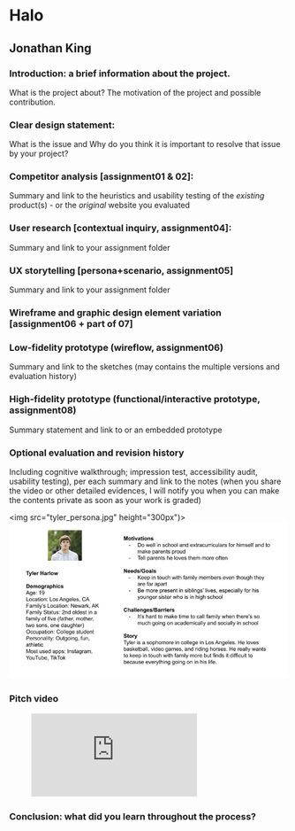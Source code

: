 # Halo 
## Jonathan King

### Introduction: a brief information about the project. 
What is the project about? The motivation of the project and possible contribution.

### Clear design statement: 
What is the issue and Why do you think it is important to resolve that issue by your project? 

### Competitor analysis [assignment01 & 02]: 
Summary and link to the heuristics and usability testing of the *existing* product(s) - or the *original* website you evaluated

### User research [contextual inquiry, assignment04]: 
Summary and link to your assignment folder

### UX storytelling [persona+scenario, assignment05] 
Summary and link to your assignment folder

### Wireframe and graphic design element variation [assignment06 + part of 07]

### Low-fidelity prototype (wireflow, assignment06) 
Summary and link to the sketches (may contains the multiple versions and evaluation history)

### High-fidelity prototype (functional/interactive prototype, assignment08) 
Summary statement and link to or an embedded prototype

### Optional evaluation and revision history 
Including cognitive walkthrough; impression test, accessibility audit, usability testing), per each summary and link to the notes (when you share the video or other detailed evidences, I will notify you when you can make the contents private as soon as your work is graded)

<img src="tyler_persona.jpg" height="300px")>
![tyler the user of the app](tyler_persona.jpg)

### Pitch video 

<!-- blank line-->
<figure class="video_container">
  <iframe src="https://youtu.be/s4mXxflAjps" frameborder="0"
          allowfullscreen="true"></iframe>
  </figure>
<!-- blank line-->

### Conclusion: what did you learn throughout the process?
